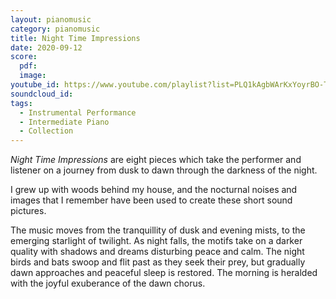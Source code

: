 ```yaml
---
layout: pianomusic
category: pianomusic
title: Night Time Impressions
date: 2020-09-12
score:
  pdf: 
  image: 
youtube_id: https://www.youtube.com/playlist?list=PLQ1kAgbWArKxYoyrBO-TN0s8u9JCI8Zt_
soundcloud_id: 
tags:
  - Instrumental Performance
  - Intermediate Piano
  - Collection
---
```


*Night Time Impressions* are eight pieces which take the performer and listener on a journey from dusk to dawn through the darkness of the night. 

I grew up with woods behind my house, and the nocturnal noises and images that I remember have been used to create these short sound pictures.

The music moves from the tranquillity of dusk and evening mists, to the emerging starlight of twilight. As night falls, the motifs take on a darker quality with shadows and dreams disturbing peace and calm. The night birds and bats swoop and flit past as they seek their prey, but gradually dawn approaches and peaceful sleep is restored. The morning is heralded with the joyful exuberance of the dawn chorus.